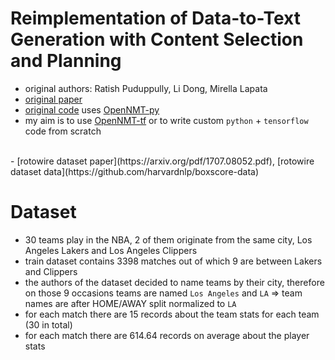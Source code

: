 # Reimplementation of Data-to-Text Generation with Content Selection and Planning
- original authors: Ratish Puduppully, Li Dong, Mirella Lapata
- [original paper](https://arxiv.org/pdf/1809.00582.pdf)
- [original code](https://github.com/ratishsp/data2text-plan-py) uses [OpenNMT-py](https://github.com/OpenNMT/OpenNMT-py)
- my aim is to use [OpenNMT-tf](https://github.com/OpenNMT/OpenNMT-tf) or to write custom `python` + `tensorflow` code from scratch
<br>
- [rotowire dataset paper](https://arxiv.org/pdf/1707.08052.pdf), [rotowire dataset data](https://github.com/harvardnlp/boxscore-data)

# Dataset
- 30 teams play in the NBA, 2 of them originate from the same city, Los Angeles Lakers and Los Angeles Clippers
- train dataset contains 3398 matches out of which 9 are between Lakers and Clippers
- the authors of the dataset decided to name teams by their city, therefore on those 9 occasions teams are named `Los Angeles` and `LA` => team names are after HOME/AWAY split normalized to `LA`
- for each match there are 15 records about the team stats for each team (30 in total)
- for each match there are 614.64 records on average about the player stats
